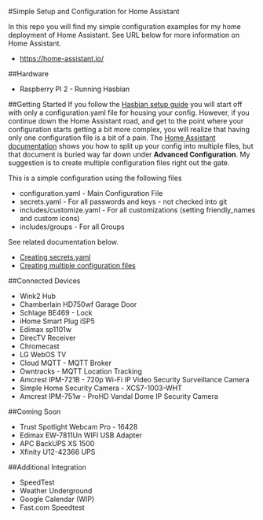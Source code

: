 #Simple Setup and Configuration for Home Assistant

In this repo you will find my simple configuration examples for my home deployment of Home Assistant. See URL below for more information on Home Assistant.

* https://home-assistant.io/

##Hardware
* Raspberry PI 2 - Running Hasbian 


##Getting Started
If you follow the [Hasbian setup guide](https://home-assistant.io/docs/hassbian/installation/) you will start off with only a configuration.yaml file for housing your config.
However, if you continue down the Home Assistant road, and get to the point where your configuration starts getting a bit more complex, you will realize that having only one configuration file is a bit of a pain. 
The [Home Assistant documentation](https://home-assistant.io/docs/configuration/splitting_configuration/) shows you how to split up your config into multiple files, but that document is buried way far down under **Advanced Configuration**. My suggestion is to create multiple configuration files right out the gate. 


This is a simple configuration using the following files

* configuration.yaml - Main Configuration File
* secrets.yaml - For all passwords and keys - not checked into git
* includes/customize.yaml - For all customizations (setting friendly_names and custom icons)
* includes/groups - For all Groups

See related documentation below.
* [Creating secrets.yaml](https://home-assistant.io/docs/configuration/secrets/)
* [Creating multiple configuration files](https://home-assistant.io/docs/configuration/splitting_configuration/)
 


##Connected Devices
* Wink2 Hub
* Chamberlain  HD750wf Garage Door
* Schlage BE469 - Lock
* iHome Smart Plug iSP5
* Edimax sp1101w 
* DirecTV Receiver
* Chromecast
* LG WebOS TV
* Cloud MQTT - MQTT Broker
* Owntracks - MQTT Location Tracking
* Amcrest IPM-721B -  720p Wi-Fi IP Video Security Surveillance Camera
* Simple Home Security Camera - XCS7-1003-WHT
* Amcrest IPM-751w - ProHD Vandal Dome IP Security Camera 



##Coming Soon
* Trust Spotlight Webcam Pro - 16428
* Edimax EW-7811Un WIFI USB Adapter
* APC BackUPS XS 1500
* Xfinity U12-42366 UPS


##Additional Integration
* SpeedTest
* Weather Underground
* Google Calendar (WIP)
* Fast.com Speedtest


